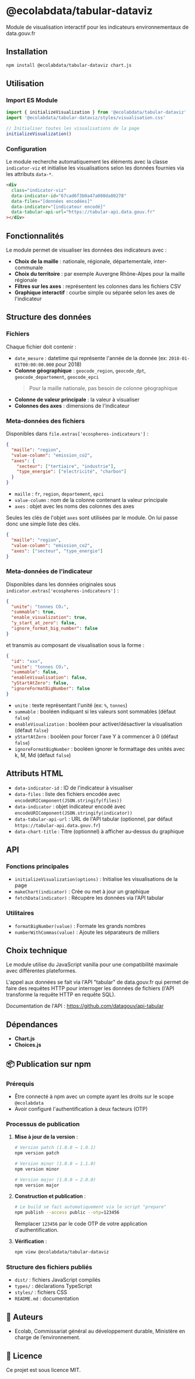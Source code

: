 # @ecolabdata/tabular-dataviz

Module de visualisation interactif pour les indicateurs environnementaux de data.gouv.fr

## Installation

```bash
npm install @ecolabdata/tabular-dataviz chart.js
```

## Utilisation

### Import ES Module

```javascript
import { initializeVisualization } from '@ecolabdata/tabular-dataviz'
import '@ecolabdata/tabular-dataviz/styles/visualisation.css'

// Initialiser toutes les visualisations de la page
initializeVisualization()
```

### Configuration

Le module recherche automatiquement les éléments avec la classe `indicator-viz` et initialise les visualisations selon les données fournies via les attributs `data-*`.

```html
<div
  class="indicator-viz"
  data-indicator-id="67cad6f3b0a47a080da80278"
  data-files="[données encodées]"
  data-indicator="[indicateur encodé]"
  data-tabular-api-url="https://tabular-api.data.gouv.fr"
></div>
```

## Fonctionnalités

Le module permet de visualiser les données des indicateurs avec :

- **Choix de la maille** : nationale, régionale, départementale, inter-communale
- **Choix du territoire** : par exemple Auvergne Rhône-Alpes pour la maille régionale
- **Filtres sur les axes** : représentent les colonnes dans les fichiers CSV
- **Graphique interactif** : courbe simple ou séparée selon les axes de l'indicateur

## Structure des données

### Fichiers

Chaque fichier doit contenir :

- `date_mesure` : datetime qui représente l'année de la donnée (ex: `2018-01-01T00:00:00.000` pour 2018)
- **Colonne géographique** : `geocode_region`, `geocode_dpt`, `geocode_departement`, `geocode_epci`
  > Pour la maille nationale, pas besoin de colonne géographique
- **Colonne de valeur principale** : la valeur à visualiser
- **Colonnes des axes** : dimensions de l'indicateur

### Meta-données des fichiers

Disponibles dans `file.extras['ecospheres-indicateurs']` :

```json
{
  "maille": "region",
  "value-column": "emission_co2",
  "axes": {
    "secteur": ["tertiaire", "industrie"],
    "type_energie": ["electricité", "charbon"]
  }
}
```

- `maille` : `fr`, `region`, `departement`, `epci`
- `value-column` : nom de la colonne contenant la valeur principale
- `axes` : objet avec les noms des colonnes des axes

Seules les clés de l'objet `axes` sont utilisées par le module. On lui passe donc une simple liste des clés.

```json
{
  "maille": "region",
  "value-column": "emission_co2",
  "axes": ["secteur", "type_energie"]
}
```

### Meta-données de l'indicateur

Disponibles dans les données originales sous `indicator.extras['ecospheres-indicateurs']` :

```json
{
  "unite": "tonnes CO₂",
  "summable": true,
  "enable_visualization": true,
  "y_start_at_zero": false,
  "ignore_format_big_number": false
}
```

et transmis au composant de visualisation sous la forme :

```json
{
  "id": "xxx",
  "unite": "tonnes CO₂",
  "summable": false,
  "enableVisualisation": false,
  "yStartAtZero": false,
  "ignoreFormatBigNumber": false
}
```

- `unite` : texte représentant l'unité (ex: `%`, `tonnes`)
- `summable` : booléen indiquant si les valeurs sont sommables (défaut `false`)
- `enableVisualization` : booléen pour activer/désactiver la visualisation (défaut `false`)
- `yStartAtZero` : booléen pour forcer l'axe Y à commencer à 0 (défaut `false`)
- `ignoreFormatBigNumber` : booléen ignorer le formattage des unités avec k, M, Md (défaut `false`)

## Attributs HTML

- `data-indicator-id` : ID de l'indicateur à visualiser
- `data-files` : liste des fichiers encodée avec `encodeURIComponent(JSON.stringify(files))`
- `data-indicator` : objet indicateur encodé avec `encodeURIComponent(JSON.stringify(indicator))`
- `data-tabular-api-url` : URL de l'API tabular (optionnel, par défaut `https://tabular-api.data.gouv.fr`)
- `data-chart-title` : Titre (optionnel) à afficher au-dessus du graphique

## API

### Fonctions principales

- `initializeVisualization(options)` : Initialise les visualisations de la page
- `makeChart(indicator)` : Crée ou met à jour un graphique
- `fetchData(indicator)` : Récupère les données via l'API tabular

### Utilitaires

- `formatBigNumber(value)` : Formate les grands nombres
- `numberWithCommas(value)` : Ajoute les séparateurs de milliers

## Choix technique

Le module utilise du JavaScript vanilla pour une compatibilité maximale avec différentes plateformes.

L'appel aux données se fait via l'API "tabular" de data.gouv.fr qui permet de faire des requêtes HTTP pour interroger les données de fichiers (l'API transforme la requête HTTP en requête SQL).

Documentation de l'API : https://github.com/datagouv/api-tabular

## Dépendances

- **Chart.js**
- **Choices.js**

## 📦 Publication sur npm

### Prérequis

- Être connecté à npm avec un compte ayant les droits sur le scope `@ecolabdata`
- Avoir configuré l'authentification à deux facteurs (OTP)

### Processus de publication

1. **Mise à jour de la version** :
   ```bash
   # Version patch (1.0.0 → 1.0.1)
   npm version patch

   # Version minor (1.0.0 → 1.1.0)
   npm version minor

   # Version major (1.0.0 → 2.0.0)
   npm version major
   ```

2. **Construction et publication** :
   ```bash
   # Le build se fait automatiquement via le script "prepare"
   npm publish --access public --otp=123456
   ```

   Remplacer `123456` par le code OTP de votre application d'authentification.

3. **Vérification** :
   ```bash
   npm view @ecolabdata/tabular-dataviz
   ```

### Structure des fichiers publiés

- `dist/` : fichiers JavaScript compilés
- `types/` : déclarations TypeScript
- `styles/` : fichiers CSS
- `README.md` : documentation

## 👥 Auteurs

- Ecolab, Commissariat général au développement durable, Ministère en charge de l&rsquo;environnement.

## 📄 Licence

Ce projet est sous licence MIT.
